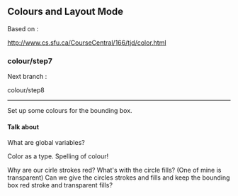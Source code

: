 Colours and Layout Mode
-----------------------

Based on :

http://www.cs.sfu.ca/CourseCentral/166/tjd/color.html

### colour/step7

Next branch :

colour/step8

---

Set up some colours for the bounding box.

#### Talk about

What are global variables?

Color as a type.
Spelling of colour!

Why are our cirle strokes red?
What's with the circle fills?  (One of mine is transparent)
Can we give the circles strokes and fills and keep the bounding box red stroke and transparent fills?
